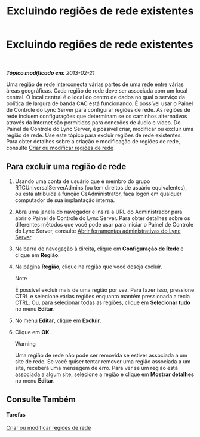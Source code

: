 ﻿---
title: Excluindo regiões de rede existentes
TOCTitle: Excluindo regiões de rede existentes
ms:assetid: c7293a2f-2b49-4c4a-903f-f7edcea2bc5f
ms:mtpsurl: https://technet.microsoft.com/pt-br/library/JJ721882(v=OCS.15)
ms:contentKeyID: 49886404
ms.date: 05/19/2016
mtps_version: v=OCS.15
ms.translationtype: HT
---

# Excluindo regiões de rede existentes

 

_**Tópico modificado em:** 2013-02-21_

Uma região de rede interconecta várias partes de uma rede entre várias áreas geográficas. Cada região de rede deve ser associada com um local central. O local central é o local do centro de dados no qual o serviço da política de largura de banda CAC está funcionando. É possível usar o Painel de Controle do Lync Server para configurar regiões de rede. As regiões de rede incluem configurações que determinam se os caminhos alternativos através da Internet são permitidos para conexões de áudio e vídeo. Do Painel de Controle do Lync Server, é possível criar, modificar ou excluir uma região de rede. Use este tópico para excluir regiões de rede existentes. Para obter detalhes sobre a criação e modificação de regiões de rede, consulte [Criar ou modificar regiões de rede](lync-server-2013-creating-or-modifying-network-regions.md)

## Para excluir uma região de rede

1.  Usando uma conta de usuário que é membro do grupo RTCUniversalServerAdmins (ou tem direitos de usuário equivalentes), ou está atribuída à função CsAdministrator, faça logon em qualquer computador de sua implantação interna.

2.  Abra uma janela do navegador e insira a URL do Administrador para abrir o Painel de Controle do Lync Server. Para obter detalhes sobre os diferentes métodos que você pode usar para iniciar o Painel de Controle do Lync Server, consulte [Abrir ferramentas administrativas do Lync Server](lync-server-2013-open-lync-server-administrative-tools.md).

3.  Na barra de navegação à direita, clique em **Configuração de Rede** e clique em **Região**.

4.  Na página **Região**, clique na região que você deseja excluir.
    
    > [!NOTE]  
    > É possível excluir mais de uma região por vez. Para fazer isso, pressione CTRL e selecione várias regiões enquanto mantém pressionada a tecla CTRL. Ou, para selecionar todas as regiões, clique em <strong>Selecionar tudo</strong> no menu <strong>Editar</strong>.

5.  No menu **Editar**, clique em **Excluir**.

6.  Clique em **OK**.
    

    > [!WARNING]
    > Uma região de rede não pode ser removida se estiver associada a um site de rede. Se você quiser tentar remover uma região associada a um site, receberá uma mensagem de erro. Para ver se um região está associada a algum site, selecione a região e clique em <STRONG>Mostrar detalhes</STRONG> no menu <STRONG>Editar</STRONG>.



## Consulte Também

#### Tarefas

[Criar ou modificar regiões de rede](lync-server-2013-creating-or-modifying-network-regions.md)

